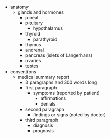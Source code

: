 - anatomy
  - glands and hormones
    - pineal
    - pituitary
      - hypothalamus
    - thyroid
      - parathyroid
    - thymus
    - andrenal
    - pancreas (islets of Langerhans)
    - ovaries
    - testes
- conventions
  - medical summary report
    - 3 paragraphs and 300 words long
    - first paragraph
      - symptoms (reported by patient)
        - affirmations
        - denials
    - second paragraph
      - findings or signs (noted by doctor)
    - third paragraph
      - diagnosis
      - prognosis
